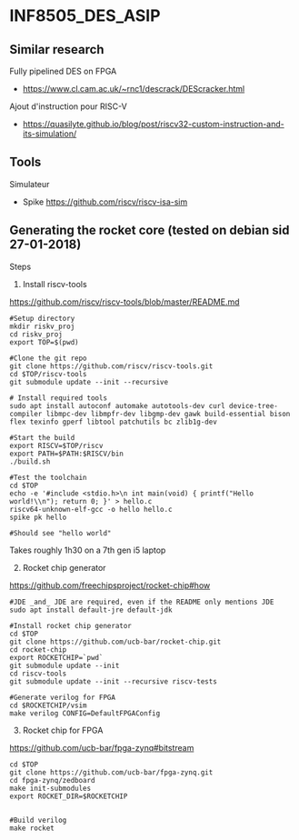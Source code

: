 # INF8505_DES_ASIP

## Similar research

Fully pipelined DES on FPGA
- https://www.cl.cam.ac.uk/~rnc1/descrack/DEScracker.html


Ajout d'instruction pour RISC-V

- https://quasilyte.github.io/blog/post/riscv32-custom-instruction-and-its-simulation/

## Tools

Simulateur

- Spike https://github.com/riscv/riscv-isa-sim



## Generating the rocket core (tested on debian sid 27-01-2018)
Steps


1. Install riscv-tools

https://github.com/riscv/riscv-tools/blob/master/README.md

    #Setup directory
    mkdir riskv_proj
    cd riskv_proj
    export TOP=$(pwd)
    
    #Clone the git repo
    git clone https://github.com/riscv/riscv-tools.git
    cd $TOP/riscv-tools
    git submodule update --init --recursive
    
    # Install required tools
    sudo apt install autoconf automake autotools-dev curl device-tree-compiler libmpc-dev libmpfr-dev libgmp-dev gawk build-essential bison flex texinfo gperf libtool patchutils bc zlib1g-dev
    
    #Start the build
    export RISCV=$TOP/riscv
    export PATH=$PATH:$RISCV/bin
    ./build.sh
    
    #Test the toolchain
    cd $TOP
    echo -e '#include <stdio.h>\n int main(void) { printf("Hello world!\\n"); return 0; }' > hello.c
    riscv64-unknown-elf-gcc -o hello hello.c
    spike pk hello
    
    #Should see "hello world"
    
    
Takes roughly 1h30 on a 7th gen i5 laptop

2. Rocket chip generator

https://github.com/freechipsproject/rocket-chip#how

    #JDE _and_ JDE are required, even if the README only mentions JDE
    sudo apt install default-jre default-jdk
    
    #Install rocket chip generator
    cd $TOP
    git clone https://github.com/ucb-bar/rocket-chip.git
    cd rocket-chip
    export ROCKETCHIP=`pwd`
    git submodule update --init
    cd riscv-tools
    git submodule update --init --recursive riscv-tests

    #Generate verilog for FPGA
    cd $ROCKETCHIP/vsim
    make verilog CONFIG=DefaultFPGAConfig

    
3. Rocket chip for FPGA

https://github.com/ucb-bar/fpga-zynq#bitstream

    cd $TOP
    git clone https://github.com/ucb-bar/fpga-zynq.git
    cd fpga-zynq/zedboard
    make init-submodules
    export ROCKET_DIR=$ROCKETCHIP
    
    
    #Build verilog
    make rocket

    
